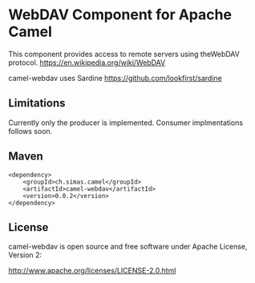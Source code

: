 # WebDAV Component for Apache Camel

This component provides access to remote servers using theWebDAV protocol.
https://en.wikipedia.org/wiki/WebDAV

camel-webdav uses Sardine https://github.com/lookfirst/sardine

## Limitations

Currently only the producer is implemented. Consumer implmentations follows soon.

## Maven
```
<dependency>
    <groupId>ch.simas.camel</groupId>
    <artifactId>camel-webdav</artifactId>
    <version>0.0.2</version>
</dependency>
```

## License

camel-webdav is open source and free software under Apache License, Version 2:

http://www.apache.org/licenses/LICENSE-2.0.html
